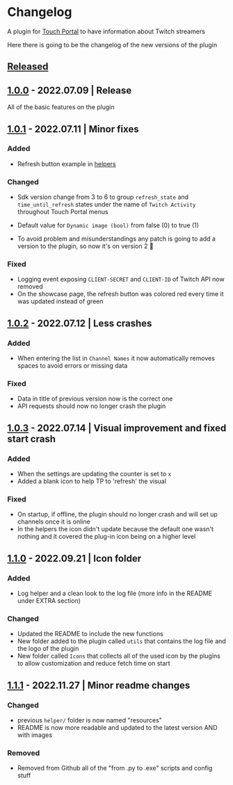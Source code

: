 # Changelog

A plugin for [Touch Portal](https://www.touch-portal.com/) to have information about Twitch streamers

Here there is going to be the changelog of the new versions of the plugin

## [Released][released]

## [1.0.0] - 2022.07.09 | Release

All of the basic features on the plugin

## [1.0.1] - 2022.07.11 | Minor fixes

### Added

- Refresh button example in [helpers](./helpers/touchportal/buttons)

### Changed

- Sdk version change from 3 to 6 to group `refresh_state` and `time_until_refresh` states under the name of `Twitch Activity` throughout Touch Portal menus

- Default value for `Dynamic image (bool)` from false (0) to true (1)
- To avoid problem and misunderstandings any patch is going to add a version to the plugin, so now it's on version 2 🎉

### Fixed

- Logging event exposing `CLIENT-SECRET` and `CLIENT-ID` of Twitch API now removed
- On the showcase page, the refresh button was colored red every time it was updated instead of green

## [1.0.2] - 2022.07.12 | Less crashes

### Added

- When entering the list in `Channel Names` it now automatically removes spaces to avoid errors or missing data

### Fixed

- Data in title of previous version now is the correct one
- API requests should now no longer crash the plugin

## [1.0.3] - 2022.07.14 | Visual improvement and fixed start crash

### Added

- When the settings are updating the counter is set to `x`
- Added a blank icon to help TP to 'refresh' the visual

### Fixed

- On startup, if offline, the plugin should no longer crash and will set up channels once it is online
- In the helpers the icon didn't update because the default one wasn't nothing and it covered the plug-in icon being on a higher level

## [1.1.0] - 2022.09.21 | Icon folder

### Added

- Log helper and a clean look to the log file (more info in the README under EXTRA section)

### Changed

- Updated the README to include the new functions
- New folder added to the plugin called `utils` that contains the log file and the logo of the plugin
- New folder called `Icons` that collects all of the used icon by the plugins to allow customization and reduce fetch time on start

## [1.1.1] - 2022.11.27 | Minor readme changes

### Changed
- previous `helper/` folder is now named "resources"
- README is now more readable and updated to the latest version AND with images

### Removed

- Removed from Github all of the "from .py to .exe" scripts and config stuff

<!-- ## [Unreleased] -->
<!--
### Added
### Changed
### Deprecated
### Removed
### Fixed
### Security -->

[released]: https://github.com/JustCoderdev/TwitchActivity/releases

<!-- [unreleased]: https://github.com/JustCoderdev/TwitchActivity -->

[1.0.0]: https://github.com/JustCoderdev/TwitchActivity/tree/d5b02548cd3f141b0994c05cfed2e136c222fb90
[1.0.1]: https://github.com/JustCoderdev/TwitchActivity/tree/d4de7b5ebb64ea9d45755294f22e8d6bb2cf3b4a
[1.0.2]: https://github.com/JustCoderdev/TwitchActivity/tree/63585f733113ce215415e845e96538d5620764fa
[1.0.3]: https://github.com/JustCoderdev/TwitchActivity/tree/79fe641c2a4aafadd0e475d0a9108062c80480a1
[1.1.0]: https://github.com/JustCoderdev/TwitchActivity/tree/8db5453c9a2b8c283e0754204fc596cc851073fe
[1.1.1]: https://github.com/JustCoderdev/TwitchActivity/tree/
